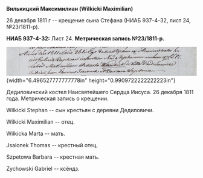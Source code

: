 **Вилькицкий Максимилиан (Wilkicki Maximilian)**

26 декабря 1811 г -- крещение сына Стефана (НИАБ 937-4-32, лист 24,
№23/1811-р).

**НИАБ 937-4-32:** Лист 24. **Метрическая запись №23/1811-р.**

![](./media/6193d09df1b258dab84e5d81c18600dbfe09f8a8.png){width="6.496527777777778in"
height="0.9909722222222223in"}

Дедиловичский костел Наисвятейшего Сердца Иисуса. 26 декабря 1811 года.
Метрическая запись о крещении.

Wilkicki Stephan -- сын крестьян с деревни Дедиловичи.

Wilkicki Maximilian -- отец.

Wilkicka Marta -- мать.

Jsaionek Thomas -- крестный отец.

Szpetowa Barbara -- крестная мать.

Zychowski Gabriel -- ксёндз.
